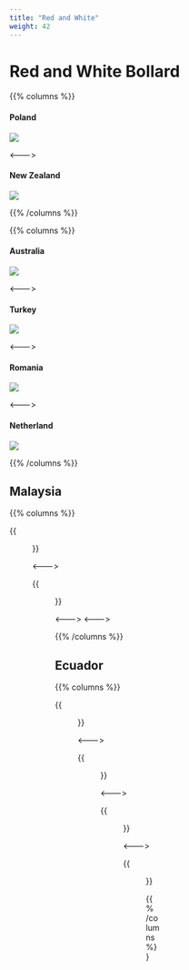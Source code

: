 ```yaml
---
title: "Red and White"
weight: 42
---
```


# Red and White Bollard

{{% columns %}}

#### Poland

<img src="bollard-pl.png" />

<--->

#### New Zealand

<img src="bollard-nz.png" />

{{% /columns %}}

{{% columns %}}

#### Australia

<img src="bollard-au.png" class="img-sm" />

<--->

#### Turkey

<img src="bollard-tr.png" class="img-sm" />

<--->

#### Romania

<img src="bollard-ro.png" class="img-sm" />

<--->

#### Netherland

<img src="bollard-nl.png" class="img-sm" />

{{% /columns %}}


## Malaysia

{{% columns %}}

{{<figure src="bollard-my.png" caption="" class="img-sm" >}}

<--->

{{<figure src="bollard-my-2.png" caption="" class="img-sm" >}}

<--->
<--->

{{% /columns %}}

## Ecuador

{{% columns %}}

{{<figure src="bollard-ec.png" caption="" class="img-sm" >}}

<--->

{{<figure src="bollard-ec-2.png" caption="" class="img-sm" >}}

<--->

{{<figure src="bollard-ec-3.png" caption="" class="img-sm" >}}

<--->

{{<figure src="bollard-ec-4.png" caption="" class="img-sm" >}}

{{% /columns %}}
